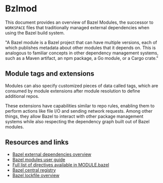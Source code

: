 # Bzlmod

This document provides an overview of Bazel Modules, the successor to `WORKSPACE` files that traditionally managed
external dependencies when using the Bazel build system.

"A Bazel module is a Bazel project that can have multiple versions, each of which publishes metadata about other modules
that it depends on. This is analogous to familiar concepts in other dependency management systems, such as a Maven
artifact, an npm package, a Go module, or a Cargo crate."

## Module tags and extensions

Modules can also specify customized pieces of data called tags, which are consumed by module extensions after module
resolution to define additional repos.

These extensions have capabilities similar to repo rules, enabling them to perform actions like file I/O and sending
network requests. Among other things, they allow Bazel to interact with other package management systems while also
respecting the dependency graph built out of Bazel modules.

## Resources and links

* [Bazel external dependencies overview](https://bazel.build/external/overview)
* [Bazel modules user guide](https://bazel.build/external/module)
* [Full list of directives available in MODULE.bazel](https://bazel.build/rules/lib/globals/module)
* [Bazel central registry](https://registry.bazel.build/)
* [Bazel lockfile overview](https://bazel.build/external/lockfile)
